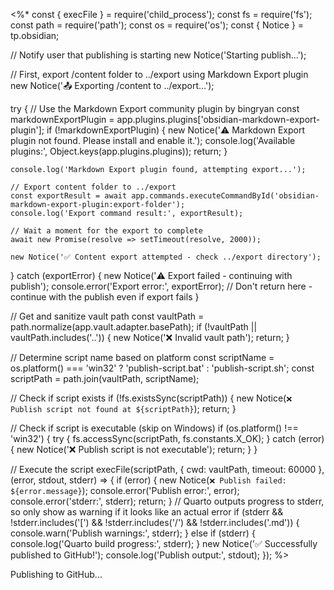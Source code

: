<%*
const { execFile } = require('child_process');
const fs = require('fs');
const path = require('path');
const os = require('os');
const { Notice } = tp.obsidian;

// Notify user that publishing is starting
new Notice('Starting publish...');

// First, export /content folder to ../export using Markdown Export plugin
new Notice('📤 Exporting /content to ../export...');

try {
    // Use the Markdown Export community plugin by bingryan
    const markdownExportPlugin = app.plugins.plugins['obsidian-markdown-export-plugin'];
    if (!markdownExportPlugin) {
        new Notice('⚠️ Markdown Export plugin not found. Please install and enable it.');
        console.log('Available plugins:', Object.keys(app.plugins.plugins));
        return;
    }
    
    console.log('Markdown Export plugin found, attempting export...');
    
    // Export content folder to ../export
    const exportResult = await app.commands.executeCommandById('obsidian-markdown-export-plugin:export-folder');
    console.log('Export command result:', exportResult);
    
    // Wait a moment for the export to complete
    await new Promise(resolve => setTimeout(resolve, 2000));
    
    new Notice('✅ Content export attempted - check ../export directory');
} catch (exportError) {
    new Notice('⚠️ Export failed - continuing with publish');
    console.error('Export error:', exportError);
    // Don't return here - continue with the publish even if export fails
}

// Get and sanitize vault path
const vaultPath = path.normalize(app.vault.adapter.basePath);
if (!vaultPath || vaultPath.includes('..')) {
    new Notice('❌ Invalid vault path');
    return;
}

// Determine script name based on platform
const scriptName = os.platform() === 'win32' ? 'publish-script.bat' : 'publish-script.sh';
const scriptPath = path.join(vaultPath, scriptName);

// Check if script exists
if (!fs.existsSync(scriptPath)) {
    new Notice(`❌ Publish script not found at ${scriptPath}`);
    return;
}

// Check if script is executable (skip on Windows)
if (os.platform() !== 'win32') {
    try {
        fs.accessSync(scriptPath, fs.constants.X_OK);
    } catch (error) {
        new Notice('❌ Publish script is not executable');
        return;
    }
}

// Execute the script
execFile(scriptPath, { cwd: vaultPath, timeout: 60000 }, (error, stdout, stderr) => {
    if (error) {
        new Notice(`❌ Publish failed: ${error.message}`);
        console.error('Publish error:', error);
        console.error('stderr:', stderr);
        return;
    }
    // Quarto outputs progress to stderr, so only show as warning if it looks like an actual error
    if (stderr && !stderr.includes('[') && !stderr.includes('/')  && !stderr.includes('.md')) {
        console.warn('Publish warnings:', stderr);
    } else if (stderr) {
        console.log('Quarto build progress:', stderr);
    }
    new Notice('✅ Successfully published to GitHub!');
    console.log('Publish output:', stdout);
});
%>

Publishing to GitHub...